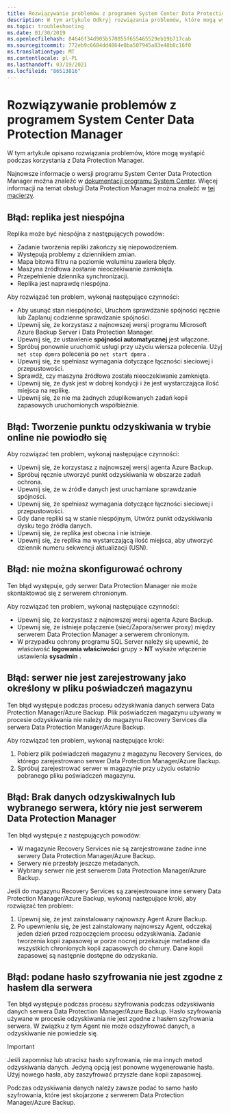 ```yaml
---
title: Rozwiązywanie problemów z programem System Center Data Protection Manager
description: W tym artykule Odkryj rozwiązania problemów, które mogą wystąpić podczas korzystania z programu System Center Data Protection Manager.
ms.topic: troubleshooting
ms.date: 01/30/2019
ms.openlocfilehash: 84646f34d905b570855f655465529eb19b717cab
ms.sourcegitcommit: 772eb9c6684dd4864e0ba507945a83e48b8c16f0
ms.translationtype: MT
ms.contentlocale: pl-PL
ms.lasthandoff: 03/19/2021
ms.locfileid: "86513816"
---
```

# <a name="troubleshoot-system-center-data-protection-manager"></a>Rozwiązywanie problemów z programem System Center Data Protection Manager

W tym artykule opisano rozwiązania problemów, które mogą wystąpić podczas korzystania z Data Protection Manager.

Najnowsze informacje o wersji programu System Center Data Protection Manager można znaleźć w [dokumentacji programu System Center](/system-center/dpm/dpm-release-notes). Więcej informacji na temat obsługi Data Protection Manager można znaleźć w [tej macierzy](/system-center/dpm/dpm-protection-matrix).

## <a name="error-replica-is-inconsistent"></a>Błąd: replika jest niespójna

Replika może być niespójna z następujących powodów:

- Zadanie tworzenia repliki zakończy się niepowodzeniem.
- Występują problemy z dziennikiem zmian.
- Mapa bitowa filtru na poziomie woluminu zawiera błędy.
- Maszyna źródłowa zostanie nieoczekiwanie zamknięta.
- Przepełnienie dziennika synchronizacji.
- Replika jest naprawdę niespójna.

Aby rozwiązać ten problem, wykonaj następujące czynności:

- Aby usunąć stan niespójności, Uruchom sprawdzanie spójności ręcznie lub Zaplanuj codzienne sprawdzanie spójności.
- Upewnij się, że korzystasz z najnowszej wersji programu Microsoft Azure Backup Server i Data Protection Manager.
- Upewnij się, że ustawienie **spójności automatycznej** jest włączone.
- Spróbuj ponownie uruchomić usługi przy użyciu wiersza polecenia. Użyj `net stop dpmra` polecenia po `net start dpmra` .
- Upewnij się, że spełniasz wymagania dotyczące łączności sieciowej i przepustowości.
- Sprawdź, czy maszyna źródłowa została nieoczekiwanie zamknięta.
- Upewnij się, że dysk jest w dobrej kondycji i że jest wystarczająca ilość miejsca na replikę.
- Upewnij się, że nie ma żadnych zduplikowanych zadań kopii zapasowych uruchomionych współbieżnie.

## <a name="error-online-recovery-point-creation-failed"></a>Błąd: Tworzenie punktu odzyskiwania w trybie online nie powiodło się

Aby rozwiązać ten problem, wykonaj następujące czynności:

- Upewnij się, że korzystasz z najnowszej wersji agenta Azure Backup.
- Spróbuj ręcznie utworzyć punkt odzyskiwania w obszarze zadań ochrona.
- Upewnij się, że w źródle danych jest uruchamiane sprawdzanie spójności.
- Upewnij się, że spełniasz wymagania dotyczące łączności sieciowej i przepustowości.
- Gdy dane repliki są w stanie niespójnym, Utwórz punkt odzyskiwania dysku tego źródła danych.
- Upewnij się, że replika jest obecna i nie istnieje.
- Upewnij się, że replika ma wystarczającą ilość miejsca, aby utworzyć dziennik numeru sekwencji aktualizacji (USN).

## <a name="error-unable-to-configure-protection"></a>Błąd: nie można skonfigurować ochrony

Ten błąd występuje, gdy serwer Data Protection Manager nie może skontaktować się z serwerem chronionym.

Aby rozwiązać ten problem, wykonaj następujące czynności:

- Upewnij się, że korzystasz z najnowszej wersji agenta Azure Backup.
- Upewnij się, że istnieje połączenie (sieć/Zapora/serwer proxy) między serwerem Data Protection Manager a serwerem chronionym.
- W przypadku ochrony programu SQL Server należy się upewnić, że właściwość **logowania właściwości** grupy  >  **NT** wykaże włączenie ustawienia **sysadmin** .

## <a name="error-server-not-registered-as-specified-in-vault-credential-file"></a>Błąd: serwer nie jest zarejestrowany jako określony w pliku poświadczeń magazynu

Ten błąd występuje podczas procesu odzyskiwania danych serwera Data Protection Manager/Azure Backup. Plik poświadczeń magazynu używany w procesie odzyskiwania nie należy do magazynu Recovery Services dla serwera Data Protection Manager/Azure Backup.

Aby rozwiązać ten problem, wykonaj następujące kroki:

1. Pobierz plik poświadczeń magazynu z magazynu Recovery Services, do którego zarejestrowano serwer Data Protection Manager/Azure Backup.
2. Spróbuj zarejestrować serwer w magazynie przy użyciu ostatnio pobranego pliku poświadczeń magazynu.

## <a name="error-no-recoverable-data-or-selected-server-not-a-data-protection-manager-server"></a>Błąd: Brak danych odzyskiwalnych lub wybranego serwera, który nie jest serwerem Data Protection Manager

Ten błąd występuje z następujących powodów:

- W magazynie Recovery Services nie są zarejestrowane żadne inne serwery Data Protection Manager/Azure Backup.
- Serwery nie przesłały jeszcze metadanych.
- Wybrany serwer nie jest serwerem Data Protection Manager/Azure Backup.

Jeśli do magazynu Recovery Services są zarejestrowane inne serwery Data Protection Manager/Azure Backup, wykonaj następujące kroki, aby rozwiązać ten problem:

1. Upewnij się, że jest zainstalowany najnowszy Agent Azure Backup.
2. Po upewnieniu się, że jest zainstalowany najnowszy Agent, odczekaj jeden dzień przed rozpoczęciem procesu odzyskiwania. Zadanie tworzenia kopii zapasowej w porze nocnej przekazuje metadane dla wszystkich chronionych kopii zapasowych do chmury. Dane kopii zapasowej są następnie dostępne do odzyskania.

## <a name="error-provided-encryption-passphrase-doesnt-match-passphrase-for-server"></a>Błąd: podane hasło szyfrowania nie jest zgodne z hasłem dla serwera

Ten błąd występuje podczas procesu szyfrowania podczas odzyskiwania danych serwera Data Protection Manager/Azure Backup. Hasło szyfrowania używane w procesie odzyskiwania nie jest zgodne z hasłem szyfrowania serwera. W związku z tym Agent nie może odszyfrować danych, a odzyskiwanie nie powiedzie się.

> [!IMPORTANT]
> Jeśli zapomnisz lub utracisz hasło szyfrowania, nie ma innych metod odzyskiwania danych. Jedyną opcją jest ponowne wygenerowanie hasła. Użyj nowego hasła, aby zaszyfrować przyszłe dane kopii zapasowej.
>
> Podczas odzyskiwania danych należy zawsze podać to samo hasło szyfrowania, które jest skojarzone z serwerem Data Protection Manager/Azure Backup.
>
